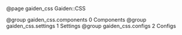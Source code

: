 @page gaiden_css Gaiden::CSS

@group gaiden_css.components 0 Components
@group gaiden_css.settings 1 Settings
@group gaiden_css.configs 2 Configs
